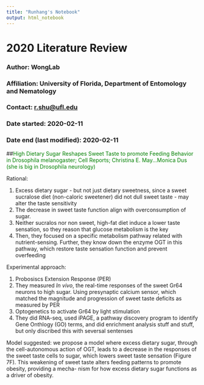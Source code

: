 ```yaml
---
title: "Runhang's Notebook"
output: html_notebook
---
```


# 2020 Literature Review

### Author:  WongLab     
### Affiliation: University of Florida, Department of Entomology and Nematology      
### Contact: r.shu@ufl.edu   

### Date started: 2020-02-11    
### Date end (last modified): 2020-02-11   




##<font color=green>High Dietary Sugar Reshapes Sweet Taste to promote Feeding Behavior in Drosophila melanogaster; 
Cell Reports; Christina E. May...Monica Dus (she is big in Drosophila neurology) </font>

Rational:
1. Excess dietary sugar - but not just dietary sweetness, since a sweet sucralose diet (non-caloric sweetener) did not dull sweet taste - may alter the taste sensitivity
2. The decrease in sweet taste function align with overconsumption of sugar. 
3. Neither sucralos nor non sweet, high-fat diet induce a lower taste sensation, so they reason that glucose metabolism is the key 
4. Then, they focused on a specific metabolism pathway related with nutrient-sensing. Further, they know down the enzyme OGT in this pathway, which restore taste sensation function and prevent overfeeding 

Experimental approach: 

1. Probosiscs Extension Response (PER)
2. They measured *In vivo*, the real-time responses of the sweet Gr64 neurons to high sugar. Using presynaptic calcium sensor, which matched the magnitude and progression of sweet taste deficits as measured by PER
3. Optogenetics to activate Gr64 by light stimulation
4. They did RNA-seq, used iPAGE, a pathway discovery program to identify Gene Onthlogy (GO) terms, and did enrichment analysis stuff and stuff, but only discribed this with seversal sentenses


Model suggested: we propose a model where excess dietary sugar, through the cell-autonomous action of OGT, leads to a decrease in the responses of the sweet taste cells to sugar, which lowers sweet taste sensation (Figure 7F). This weakening of sweet taste alters feeding patterns to promote obesity, providing a mecha- nism for how excess dietary sugar functions as a driver of obesity.



